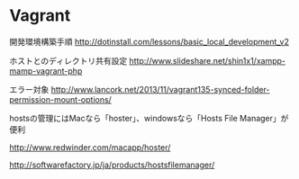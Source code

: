 Vagrant
=======
開発環境構築手順
http://dotinstall.com/lessons/basic_local_development_v2

ホストとのディレクトリ共有設定
http://www.slideshare.net/shin1x1/xampp-mamp-vagrant-php

エラー対象
http://www.lancork.net/2013/11/vagrant135-synced-folder-permission-mount-options/

hostsの管理にはMacなら「hoster」、windowsなら「Hosts File Manager」が便利

http://www.redwinder.com/macapp/hoster/

http://softwarefactory.jp/ja/products/hostsfilemanager/
